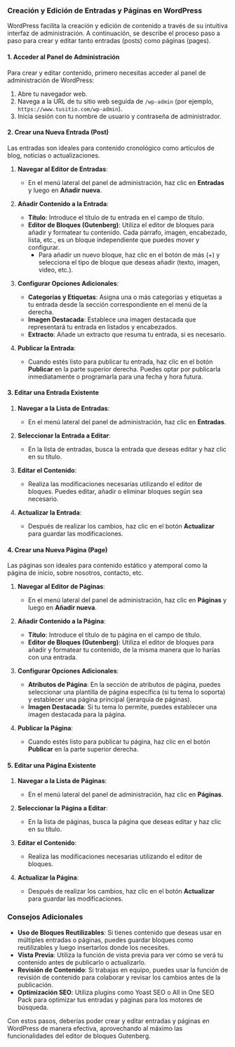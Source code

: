 ### Creación y Edición de Entradas y Páginas en WordPress

WordPress facilita la creación y edición de contenido a través de su intuitiva interfaz de administración. A continuación, se describe el proceso paso a paso para crear y editar tanto entradas (posts) como páginas (pages).

#### **1. Acceder al Panel de Administración**

Para crear y editar contenido, primero necesitas acceder al panel de administración de WordPress:

1. Abre tu navegador web.
2. Navega a la URL de tu sitio web seguida de `/wp-admin` (por ejemplo, `https://www.tusitio.com/wp-admin`).
3. Inicia sesión con tu nombre de usuario y contraseña de administrador.

#### **2. Crear una Nueva Entrada (Post)**

Las entradas son ideales para contenido cronológico como artículos de blog, noticias o actualizaciones.

1. **Navegar al Editor de Entradas**:
   - En el menú lateral del panel de administración, haz clic en **Entradas** y luego en **Añadir nueva**.

2. **Añadir Contenido a la Entrada**:
   - **Título**: Introduce el título de tu entrada en el campo de título.
   - **Editor de Bloques (Gutenberg)**: Utiliza el editor de bloques para añadir y formatear tu contenido. Cada párrafo, imagen, encabezado, lista, etc., es un bloque independiente que puedes mover y configurar.
     - Para añadir un nuevo bloque, haz clic en el botón de más (+) y selecciona el tipo de bloque que deseas añadir (texto, imagen, video, etc.).

3. **Configurar Opciones Adicionales**:
   - **Categorías y Etiquetas**: Asigna una o más categorías y etiquetas a tu entrada desde la sección correspondiente en el menú de la derecha.
   - **Imagen Destacada**: Establece una imagen destacada que representará tu entrada en listados y encabezados.
   - **Extracto**: Añade un extracto que resuma tu entrada, si es necesario.

4. **Publicar la Entrada**:
   - Cuando estés listo para publicar tu entrada, haz clic en el botón **Publicar** en la parte superior derecha. Puedes optar por publicarla inmediatamente o programarla para una fecha y hora futura.

#### **3. Editar una Entrada Existente**

1. **Navegar a la Lista de Entradas**:
   - En el menú lateral del panel de administración, haz clic en **Entradas**.

2. **Seleccionar la Entrada a Editar**:
   - En la lista de entradas, busca la entrada que deseas editar y haz clic en su título.

3. **Editar el Contenido**:
   - Realiza las modificaciones necesarias utilizando el editor de bloques. Puedes editar, añadir o eliminar bloques según sea necesario.

4. **Actualizar la Entrada**:
   - Después de realizar los cambios, haz clic en el botón **Actualizar** para guardar las modificaciones.

#### **4. Crear una Nueva Página (Page)**

Las páginas son ideales para contenido estático y atemporal como la página de inicio, sobre nosotros, contacto, etc.

1. **Navegar al Editor de Páginas**:
   - En el menú lateral del panel de administración, haz clic en **Páginas** y luego en **Añadir nueva**.

2. **Añadir Contenido a la Página**:
   - **Título**: Introduce el título de tu página en el campo de título.
   - **Editor de Bloques (Gutenberg)**: Utiliza el editor de bloques para añadir y formatear tu contenido, de la misma manera que lo harías con una entrada.

3. **Configurar Opciones Adicionales**:
   - **Atributos de Página**: En la sección de atributos de página, puedes seleccionar una plantilla de página específica (si tu tema lo soporta) y establecer una página principal (jerarquía de páginas).
   - **Imagen Destacada**: Si tu tema lo permite, puedes establecer una imagen destacada para la página.

4. **Publicar la Página**:
   - Cuando estés listo para publicar tu página, haz clic en el botón **Publicar** en la parte superior derecha.

#### **5. Editar una Página Existente**

1. **Navegar a la Lista de Páginas**:
   - En el menú lateral del panel de administración, haz clic en **Páginas**.

2. **Seleccionar la Página a Editar**:
   - En la lista de páginas, busca la página que deseas editar y haz clic en su título.

3. **Editar el Contenido**:
   - Realiza las modificaciones necesarias utilizando el editor de bloques.

4. **Actualizar la Página**:
   - Después de realizar los cambios, haz clic en el botón **Actualizar** para guardar las modificaciones.

### Consejos Adicionales

- **Uso de Bloques Reutilizables**: Si tienes contenido que deseas usar en múltiples entradas o páginas, puedes guardar bloques como reutilizables y luego insertarlos donde los necesites.
- **Vista Previa**: Utiliza la función de vista previa para ver cómo se verá tu contenido antes de publicarlo o actualizarlo.
- **Revisión de Contenido**: Si trabajas en equipo, puedes usar la función de revisión de contenido para colaborar y revisar los cambios antes de la publicación.
- **Optimización SEO**: Utiliza plugins como Yoast SEO o All in One SEO Pack para optimizar tus entradas y páginas para los motores de búsqueda.

Con estos pasos, deberías poder crear y editar entradas y páginas en WordPress de manera efectiva, aprovechando al máximo las funcionalidades del editor de bloques Gutenberg.
<!--stackedit_data:
eyJoaXN0b3J5IjpbNDE3Mzc0ODM4XX0=
-->